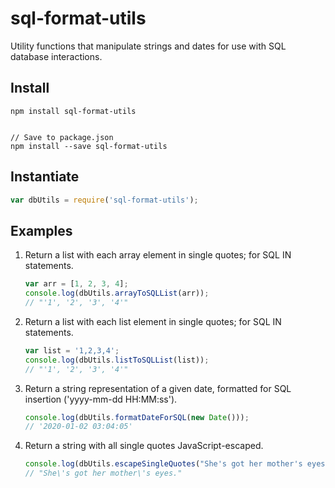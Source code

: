 # sql-format-utils

Utility functions that manipulate strings and dates for use with SQL database interactions.

## Install
```
npm install sql-format-utils


// Save to package.json
npm install --save sql-format-utils
```

## Instantiate

```JavaScript
var dbUtils = require('sql-format-utils');
```

## Examples

1. Return a list with each array element in single quotes; for SQL IN statements.
	```JavaScript
	var arr = [1, 2, 3, 4];
	console.log(dbUtils.arrayToSQLList(arr));
	// "'1', '2', '3', '4'"
	```

2. Return a list with each list element in single quotes; for SQL IN statements.
	```JavaScript
	var list = '1,2,3,4';
	console.log(dbUtils.listToSQLList(list));
	// "'1', '2', '3', '4'"
	```

3. Return a string representation of a given date, formatted for SQL insertion ('yyyy-mm-dd HH:MM:ss').
	```JavaScript
	console.log(dbUtils.formatDateForSQL(new Date()));
	// '2020-01-02 03:04:05'
	```

4. Return a string with all single quotes JavaScript-escaped.
	```JavaScript
	console.log(dbUtils.escapeSingleQuotes("She's got her mother's eyes."));
	// "She\'s got her mother\'s eyes."
	```
